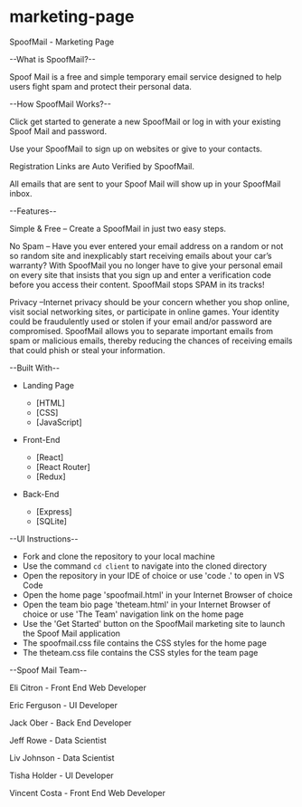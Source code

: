 # marketing-page
SpoofMail - Marketing Page

--What is SpoofMail?--

Spoof Mail is a free and simple temporary email service designed to help users fight spam and protect their personal data. 

--How SpoofMail Works?--

Click get started to generate a new SpoofMail or log in with your existing Spoof Mail and password.

Use your SpoofMail to sign up on websites or give to your contacts.

Registration Links are Auto Verified by SpoofMail.

All emails that are sent to your Spoof Mail will show up in your SpoofMail inbox.

--Features--

Simple & Free – Create a SpoofMail in just two easy steps. 

No Spam – Have you ever entered your email address on a random or not so random site and inexplicably start receiving emails about your car’s warranty?  With SpoofMail you no longer have to give your personal email on every site that insists that you sign up and enter a verification code before you access their content. SpoofMail stops SPAM in its tracks! 

Privacy –Internet privacy should be your concern whether you shop online, visit social networking sites, or participate in online games. Your identity could be fraudulently used or stolen if your email and/or password are compromised. SpoofMail allows you to separate important emails from spam or malicious emails, thereby reducing the chances of receiving emails that could phish or steal your information. 

--Built With--

- Landing Page
  - [HTML]
  - [CSS]
  - [JavaScript]
  
- Front-End
  - [React]
  - [React Router]
  - [Redux]
  
- Back-End
  - [Express]
  - [SQLite]
  
 --UI Instructions--
 
  - Fork and clone the repository to your local machine  
  - Use the command `cd client` to navigate into the cloned directory
  - Open the repository in your IDE of choice or use 'code .' to open in VS Code
  - Open the home page 'spoofmail.html' in your Internet Browser of choice
  - Open the team bio page 'theteam.html' in your Internet Browser of choice or use 'The Team' navigation link on the home page
  - Use the 'Get Started' button on the SpoofMail marketing site to launch the Spoof Mail application
  - The spoofmail.css file contains the CSS styles for the home page
  - The theteam.css file contains the CSS styles for the team page
  
--Spoof Mail Team--

Eli Citron - Front End Web Developer

Eric Ferguson - UI Developer

Jack Ober - Back End Developer

Jeff Rowe - Data Scientist

Liv Johnson - Data Scientist

Tisha Holder - UI Developer

Vincent Costa - Front End Web Developer




